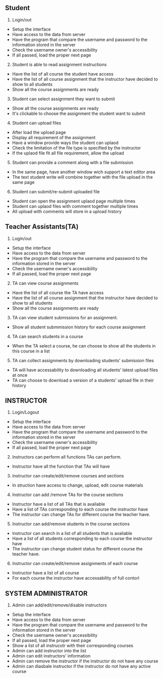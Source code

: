 ## Student
1. Login/out
  - Setup the interface
  - Have access to the data from server
  - Have the program that compare the username and password to the information stored in the server
  - Check the username owner's accessibility
  - If all passed, load the proper next page
2. Student is able to read assignment instructions
  - Have the list of all course the student have access
  - Have the list of all course assignment that the instructor have decided to show to all students
  - Show all the course assignments are ready
3. Student can select assignment they want to submit
  - Show all the course assignments are ready
  - It's clickable to choose the assignment the student want to submit
4. Student can upload files 
  - After load the upload page
  - Display all requirement of the assignment
  - Have a window provide ways the student can uplaod
  - Check the limitation of the file type is specified by the instructor
  - If the uplaod file fit all file requirement, allow the upload
5. Student can provide a comment along with a file submission
  - In the same page, have another window wich support a text editor area
  - The text student write will combine together with the file upload in the same page
6. Student can submit/re-submit uploaded file 
  - Student can open the assignment uplaod page multiple times
  - Student can uplaod files with comment together multiple times
  - All upload with comments will store in a upload history

## Teacher Assistants(TA)
1. Login/out
  - Setup the interface
  - Have access to the data from server
  - Have the program that compare the username and password to the information stored in the server
  - Check the username owner's accessibility
  - If all passed, load the proper next page
2. TA can view course assignments
  - Have the list of all course the TA have access
  - Have the list of all course assignment that the instructor have decided to show to all students
  - Show all the course assignments are ready
3. TA can view student submissions for an assignment.
  - Show all student submmission history for each course assignment
4. TA can search students in a course
  - When the TA select a course, he can choose to show all the students in this course in a list
5. TA can collect assignments by downloading students' submission files
  - TA will have accessability to downloading all students' latest upload files at once
  - TA can choose to download a version of a students' upload file in their history

## INSTRUCTOR
1. Login/Logout
  - Setup the interface
  - Have access to the data from server
  - Have the program that compare the username and password to the information stored in the server
  - Check the username owner's accessibility
  - If all passed, load the proper next page
2. Instructors can perform all functions TAs can perform.
  - Instructor have all the function that TAs will have
3. Instructor can create/edit/remove courses and sections
  - In struction have access to change, upload, edit course materials
4. Instructor can add /remove TAs for the course sections
  - Instructor have a list of all TAs that is avaliable
  - Have a list of TAs corresponding to each course the instructor have
  - The instructor can change TAs for different course the teacher have.
5. Instructor can add/remove students in the course sections
  - Instructor can search in a list of all students that is avaliable
  - Have a list of all students corresponding to each course the instructor have
  - The instructor can change student status for different course the teacher have.
6. Instructor can create/edit/remove assignments of each course
  - Instructor have a list of all course
  - For each course the instructor have accessability of full contorl

  
## SYSTEM ADMINISTRATOR
1. Admin can add/edit/remove/disable instructors
  - Setup the interface
  - Have access to the data from server
  - Have the program that compare the username and password to the information stored in the server
  - Check the username owner's accessibility
  - If all passed, load the proper next page
  - Show a list of all instrucotr with their corresponding courses
  - Admin can add instructor into the list
  - Admin can edit instructors' information
  - Admin can remove the instructor if the instructor do not have any course
  - Admin can diasbale instructor  if the instructor do not have any active course
